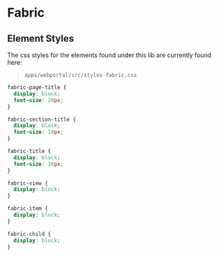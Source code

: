 # Fabric
## Element Styles

The css styles for the elements found under this lib are currently found here:
>`apps/webportal/src/styles-fabric.css`

```css
fabric-page-title {
  display: block;
  font-size: 20px;
}

fabric-section-title {
  display: block;
  font-size: 18px;
}

fabric-title {
  display: block;
  font-size: 16px;
}

fabric-view {
  display: block;
}

fabric-item {
  display: block;
}

fabric-child {
  display: block;
}
```
